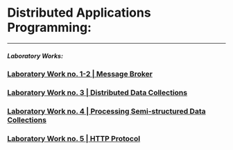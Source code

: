 # Distributed Applications Programming:
-------
##### Laboratory Works:

### [Laboratory Work no. 1-2 | Message Broker](Lab1-2)

### [Laboratory Work no. 3 | Distributed Data Collections](Lab3)

### [Laboratory Work no. 4 | Processing Semi-structured Data Collections](Lab4)

### [Laboratory Work no. 5 | HTTP Protocol](Lab5)
